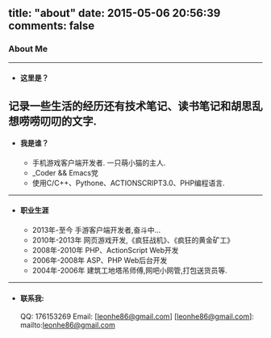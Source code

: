 title: "about"
date: 2015-05-06 20:56:39
comments: false
---

### About Me
----------------------

* #### 这里是？
记录一些生活的经历还有技术笔记、读书笔记和胡思乱想唠唠叨叨的文字.
----------------------

* #### 我是谁？
  * 手机游戏客户端开发者. 一只萌小猫的主人.
  * _Coder && Emacs党
  * 使用C/C++、Pythone、ACTIONSCRIPT3.0、PHP编程语言.

-----------------------

* #### 职业生涯

  + 2013年-至今   手游客户端开发者,奋斗中...
  + 2010年-2013年 网页游戏开发,《疯狂战机》、《疯狂的黄金矿工》
  + 2008年-2010年 PHP、ActionScript Web开发
  + 2006年-2008年 ASP、PHP Web后台开发
  * 2004年-2006年 建筑工地塔吊师傅,网吧小网管,打包送货员等.
  
-----------------------

* #### 联系我:
	QQ: 176153269 
    Email: [leonhe86@gmail.com]
[leonhe86@gmail.com]: mailto:leonhe86@gmail.com
